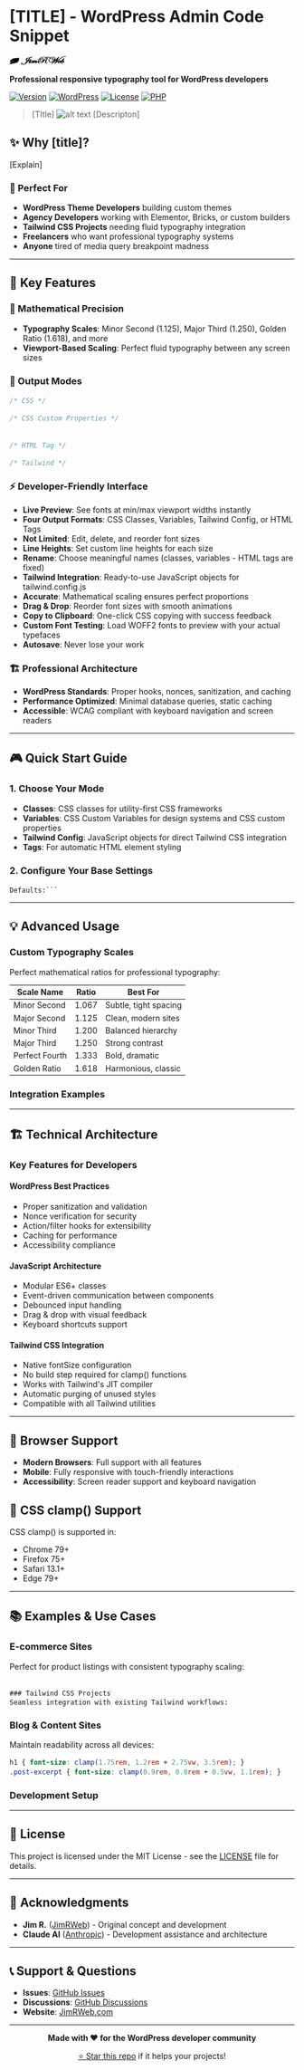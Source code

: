 # [TITLE] - WordPress Admin Code Snippet
<img src="..\..\resources\00-assets\design-assets\icons\svg\JimRWeb-logo-black.svg" alt="JimRWeb logo" style="height: 15px; width:100px;"/>

**Professional responsive typography tool for WordPress developers**

[![Version](https://img.shields.io/badge/version-3.7-blue.svg)](https://github.com/your-username/fluid-font-forge)
[![WordPress](https://img.shields.io/badge/WordPress-5.0%2B-blue.svg)](https://wordpress.org/)
[![License](https://img.shields.io/badge/license-MIT-green.svg)](LICENSE)
[![PHP](https://img.shields.io/badge/PHP-7.4%2B-purple.svg)](https://php.net/)

> [TItle]
> ![alt text](screencapture-staging51-jimrweb-wp-admin-admin-php-2025-06-22-19_51_07.png)
> [Descripton]

## ✨ Why [title]?

[Explain]

### 🎯 Perfect For
- **WordPress Theme Developers** building custom themes
- **Agency Developers** working with Elementor, Bricks, or custom builders  
- **Tailwind CSS Projects** needing fluid typography integration
- **Freelancers** who want professional typography systems
- **Anyone** tired of media query breakpoint madness

---

## 🚀 Key Features

### **📐 Mathematical Precision**
- **Typography Scales**: Minor Second (1.125), Major Third (1.250), Golden Ratio (1.618), and more
- **Viewport-Based Scaling**: Perfect fluid typography between any screen sizes

### **🎨  Output Modes**
```css
/* CSS */
```

```css
/* CSS Custom Properties */

```
```css

/* HTML Tag */
```

```javascript
/* Tailwind */
```

### **⚡ Developer-Friendly Interface**
- **Live Preview**: See fonts at min/max viewport widths instantly
- **Four Output Formats**: CSS Classes, Variables, Tailwind Config, or HTML Tags
- **Not Limited**: Edit, delete, and reorder font sizes
- **Line Heights**: Set custom line heights for each size
- **Rename**: Choose meaningful names (classes, variables - HTML tags are fixed)
- **Tailwind Integration**: Ready-to-use JavaScript objects for tailwind.config.js
- **Accurate**: Mathematical scaling ensures perfect proportions
- **Drag & Drop**: Reorder font sizes with smooth animations
- **Copy to Clipboard**: One-click CSS copying with success feedback
- **Custom Font Testing**: Load WOFF2 fonts to preview with your actual typefaces
- **Autosave**: Never lose your work

### **🏗️ Professional Architecture**

- **WordPress Standards**: Proper hooks, nonces, sanitization, and caching
- **Performance Optimized**: Minimal database queries, static caching
- **Accessible**: WCAG compliant with keyboard navigation and screen readers

---

## 🎮 Quick Start Guide

### 1. Choose Your Mode
- **Classes**: CSS classes for utility-first CSS frameworks
- **Variables**: CSS Custom Variables for design systems and CSS custom properties  
- **Tailwind Config**: JavaScript objects for direct Tailwind CSS integration
- **Tags**: For automatic HTML element styling

### 2. Configure Your Base Settings

```
Defaults:```
```

---

## 💡 Advanced Usage

### Custom Typography Scales
Perfect mathematical ratios for professional typography:

| Scale Name | Ratio | Best For |
|------------|-------|----------|
| Minor Second | 1.067 | Subtle, tight spacing |
| Major Second | 1.125 | Clean, modern sites |
| Minor Third | 1.200 | Balanced hierarchy |
| Major Third | 1.250 | Strong contrast |
| Perfect Fourth | 1.333 | Bold, dramatic |
| Golden Ratio | 1.618 | Harmonious, classic |

### Integration Examples
---

## 🏗️ Technical Architecture

### Key Features for Developers

#### WordPress Best Practices
- Proper sanitization and validation
- Nonce verification for security
- Action/filter hooks for extensibility
- Caching for performance
- Accessibility compliance

#### JavaScript Architecture
- Modular ES6+ classes
- Event-driven communication between components
- Debounced input handling
- Drag & drop with visual feedback
- Keyboard shortcuts support

#### Tailwind CSS Integration
- Native fontSize configuration
- No build step required for clamp() functions
- Works with Tailwind's JIT compiler
- Automatic purging of unused styles
- Compatible with all Tailwind utilities

---

## 🧪 Browser Support

- **Modern Browsers**: Full support with all features
- **Mobile**: Fully responsive with touch-friendly interactions
- **Accessibility**: Screen reader support and keyboard navigation

## 🧪 CSS clamp() Support
CSS clamp() is supported in:
- Chrome 79+
- Firefox 75+  
- Safari 13.1+
- Edge 79+

---

## 📚 Examples & Use Cases

### E-commerce Sites
Perfect for product listings with consistent typography scaling:
```

### Tailwind CSS Projects
Seamless integration with existing Tailwind workflows:
```

### Blog & Content Sites
Maintain readability across all devices:
```css
h1 { font-size: clamp(1.75rem, 1.2rem + 2.75vw, 3.5rem); }
.post-excerpt { font-size: clamp(0.9rem, 0.8rem + 0.5vw, 1.1rem); }
```

### Development Setup
---

## 📄 License

This project is licensed under the MIT License - see the [LICENSE](LICENSE) file for details.

---

## 🙏 Acknowledgments

- **Jim R.** ([JimRWeb](https://jimrweb.com)) - Original concept and development
- **Claude AI** ([Anthropic](https://anthropic.com)) - Development assistance and architecture

---

## 📞 Support & Questions

- **Issues**: [GitHub Issues](https://github.com/your-username/fluid-font-forge/issues)
- **Discussions**: [GitHub Discussions](https://github.com/your-username/fluid-font-forge/discussions)
- **Website**: [JimRWeb.com](https://jimrweb.com)

---

<div align="center">

**Made with ❤️ for the WordPress developer community**

[⭐ Star this repo](https://github.com/your-username/fluid-font-forge) if it helps your projects!

</div>